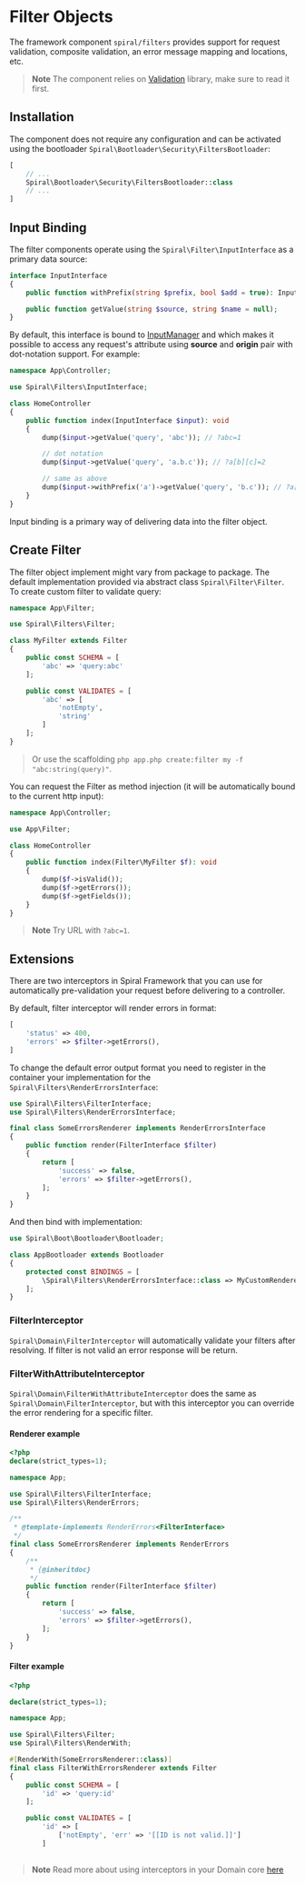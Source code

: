 # Filter Objects

The framework component `spiral/filters` provides support for request validation, composite validation, an error message
mapping and locations, etc.

> **Note**
> The component relies on [Validation](/security/validation.md) library, make sure to read it first.

## Installation

The component does not require any configuration and can be activated using the
bootloader `Spiral\Bootloader\Security\FiltersBootloader`:

```php
[
    // ...
    Spiral\Bootloader\Security\FiltersBootloader::class
    // ...
]
```

## Input Binding

The filter components operate using the `Spiral\Filter\InputInterface` as a primary data source:

```php
interface InputInterface
{
    public function withPrefix(string $prefix, bool $add = true): InputInterface;

    public function getValue(string $source, string $name = null);
}
```

By default, this interface is bound to [InputManager](/http/request-response.md) and which makes it possible to access
any request's attribute using **source** and **origin** pair with dot-notation support. For example:

```php
namespace App\Controller;

use Spiral\Filters\InputInterface;

class HomeController
{
    public function index(InputInterface $input): void
    {
        dump($input->getValue('query', 'abc')); // ?abc=1

        // dot notation
        dump($input->getValue('query', 'a.b.c')); // ?a[b][c]=2

        // same as above
        dump($input->withPrefix('a')->getValue('query', 'b.c')); // ?a[b][c]=2
    }
}
```

Input binding is a primary way of delivering data into the filter object.

## Create Filter

The filter object implement might vary from package to package. The default implementation provided via abstract class
`Spiral\Filter\Filter`. To create custom filter to validate query:

```php
namespace App\Filter;

use Spiral\Filters\Filter;

class MyFilter extends Filter
{
    public const SCHEMA = [
        'abc' => 'query:abc'
    ];

    public const VALIDATES = [
        'abc' => [
            'notEmpty',
            'string'
        ]
    ];
}
```

> Or use the scaffolding `php app.php create:filter my -f "abc:string(query)"`.

You can request the Filter as method injection (it will be automatically bound to the current http input):

```php
namespace App\Controller;

use App\Filter;

class HomeController
{
    public function index(Filter\MyFilter $f): void
    {     
        dump($f->isValid());
        dump($f->getErrors());
        dump($f->getFields());
    }
}
```

> **Note**
> Try URL with `?abc=1`.

## Extensions

There are two interceptors in Spiral Framework that you can use for automatically pre-validation your request before
delivering to a controller.

By default, filter interceptor will render errors in format:

```php
[
    'status' => 400,
    'errors' => $filter->getErrors(),
]
```

To change the default error output format you need to register in the container your implementation for the 
`Spiral\Filters\RenderErrorsInterface`:

```php
use Spiral\Filters\FilterInterface;
use Spiral\Filters\RenderErrorsInterface;

final class SomeErrorsRenderer implements RenderErrorsInterface
{
    public function render(FilterInterface $filter)
    {
        return [
            'success' => false,
            'errors' => $filter->getErrors(),
        ];
    }
}
```

And then bind with implementation:

```php
use Spiral\Boot\Bootloader\Bootloader;

class AppBootloader extends Bootloader
{
    protected const BINDINGS = [
        \Spiral\Filters\RenderErrorsInterface::class => MyCustomRenderer::class
    ];
}
```


### FilterInterceptor

`Spiral\Domain\FilterInterceptor` will automatically validate your filters after resolving. If filter is not valid an
error response will be return.

### FilterWithAttributeInterceptor

`Spiral\Domain\FilterWithAttributeInterceptor` does the same as `Spiral\Domain\FilterInterceptor`, but with this
interceptor you can override the error rendering for a specific filter.

#### Renderer example

```php
<?php
declare(strict_types=1);

namespace App;

use Spiral\Filters\FilterInterface;
use Spiral\Filters\RenderErrors;

/**
 * @template-implements RenderErrors<FilterInterface>
 */
final class SomeErrorsRenderer implements RenderErrors
{
    /**
     * {@inheritdoc}
     */
    public function render(FilterInterface $filter)
    {
        return [
            'success' => false,
            'errors' => $filter->getErrors(),
        ];
    }
}
```

#### Filter example

```php
<?php

declare(strict_types=1);

namespace App;

use Spiral\Filters\Filter;
use Spiral\Filters\RenderWith;

#[RenderWith(SomeErrorsRenderer::class)]
final class FilterWithErrorsRenderer extends Filter
{
    public const SCHEMA = [
        'id' => 'query:id'
    ];

    public const VALIDATES = [
        'id' => [
            ['notEmpty', 'err' => '[[ID is not valid.]]']
        ]
    
```

> **Note**
> Read more about using interceptors in your Domain core [here](/cookbook/domain-core.md)
